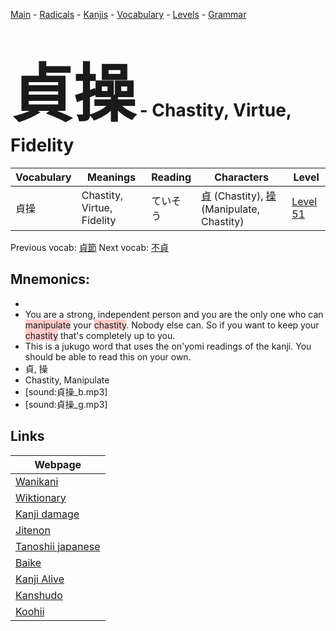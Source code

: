 <style> bigfont {font-size: 100px}</style>
[Main](../README.md) -
[Radicals](../radicals.md) -
[Kanjis](../kanjis.md) -
[Vocabulary](../vocabulary.md) -
[Levels](../levels.md) -
[Grammar](../grammar.md)
# <bigfont> 貞操</bigfont> - Chastity, Virtue, Fidelity 

| Vocabulary | Meanings | Reading | Characters | Level |
| --- | --- | --- | --- | --- |
| 貞操 | Chastity, Virtue, Fidelity | ていそう |  [貞](../kanjis/貞.md) (Chastity), [操](../kanjis/操.md) (Manipulate, Chastity) | [Level 51](../levels/wk_level51.md) |

Previous vocab: [貞節](貞節.md) Next vocab: [不貞](不貞.md) 

## Mnemonics:

* 
* You are a strong, independent person and you are the only one who can <span style="background-color:#ffcccb"> manipulate</span> your <span style="background-color:#ffcccb"> chastity</span>. Nobody else can. So if you want to keep your <span style="background-color:#ffcccb"> chastity</span> that's completely up to you.
* This is a jukugo word that uses the on'yomi readings of the kanji. You should be able to read this on your own.
* 貞, 操
* Chastity, Manipulate
* [sound:貞操_b.mp3]
* [sound:貞操_g.mp3]


## Links 

| Webpage |
| --- |
| [Wanikani          ](https://www.wanikani.com/kanji/貞操) |
| [Wiktionary        ](https://en.wiktionary.org/wiki/貞操) |
| [Kanji damage      ](http://www.kanjidamage.com/kanji/search?utf8=✓&q=貞操) |
| [Jitenon           ](https://jitenon.com/kanji/貞操) |
| [Tanoshii japanese ](https://www.tanoshiijapanese.com/dictionary/kanji.cfm?k=貞操) |
| [Baike             ](https://baike.baidu.com/item/貞操) |
| [Kanji Alive       ](https://app.kanjialive.com/貞操) |
| [Kanshudo          ](https://www.kanshudo.com/searchmn?q=貞操) |
| [Koohii            ](https://kanji.koohii.com/study/kanji/貞操) |
